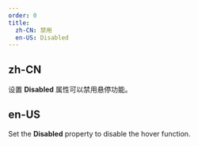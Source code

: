 ```yaml
---
order: 0
title:
  zh-CN: 禁用
  en-US: Disabled
---
```


## zh-CN

设置 **Disabled** 属性可以禁用悬停功能。

## en-US

Set the **Disabled** property to disable the hover function.